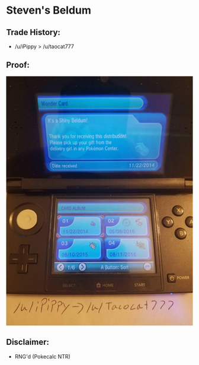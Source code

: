 # Steven's Beldum

## Trade History:
* /u/iPippy > /u/taocat777

## Proof:
![WonderCard](./WonderCard.jpg)

## Disclaimer:
* RNG'd (Pokecalc NTR)
